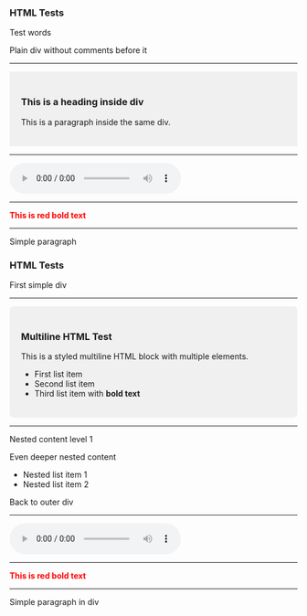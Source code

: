 ### HTML Tests

<!-- This is a test comment before HTML -->

Test words <div>Plain div without comments before it</div>

---

<div style="background-color: #f0f0f0; padding: 20px;">
  <h3>This is a heading inside div</h3>
  <p>This is a paragraph inside the same div.</p>
</div>

---

<audio controls>
  <source src="/uploads/medium-drill-burst.mp3" type="audio/mpeg">
  Your browser does not support the audio element.
</audio>

---

<span style="color: red; font-weight: bold;">This is red bold text</span>

---

<div>
<p>Simple paragraph</p>
</div>

### HTML Tests

<div>First simple div</div>

---

<!-- Complex Multiline HTML with style -->
<div style="background-color: #f0f0f0; padding: 20px; border-radius: 8px;">
  <h3>Multiline HTML Test</h3>
  <p>This is a styled multiline HTML block with multiple elements.</p>
  <ul>
    <li>First list item</li>
    <li>Second list item</li>
    <li>Third list item with <strong>bold text</strong></li>
  </ul>
</div>

---

<!-- Deeply nested elements -->
<div class="outer">
  <div class="inner">
    <span>Nested content level 1</span>
    <div class="deeper">
      <p>Even deeper nested content</p>
      <ul>
        <li>Nested list item 1</li>
        <li>Nested list item 2</li>
      </ul>
    </div>
  </div>
  <p>Back to outer div</p>
</div>

---

<!-- Media element test -->
<audio controls>
  <source src="/uploads/medium-drill-burst.mp3" type="audio/mpeg">
  Your browser does not support the audio element.
</audio>

---

<!-- Inline span test -->

<span style="color: red; font-weight: bold;">This is red bold text</span>

---

<!-- Very simple div with minimal content -->
<div>
<p>Simple paragraph in div</p>
</div>
